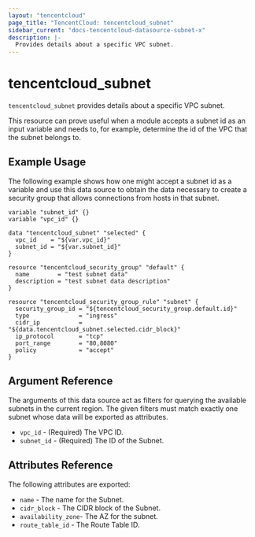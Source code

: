 ```yaml
---
layout: "tencentcloud"
page_title: "TencentCloud: tencentcloud_subnet"
sidebar_current: "docs-tencentcloud-datasource-subnet-x"
description: |-
  Provides details about a specific VPC subnet.
---
```


# tencentcloud_subnet

`tencentcloud_subnet` provides details about a specific VPC subnet.

This resource can prove useful when a module accepts a subnet id as an input variable and needs to, for example, determine the id of the VPC that the subnet belongs to.

## Example Usage

The following example shows how one might accept a subnet id as a variable and use this data source to obtain the data necessary to create a security group that allows connections from hosts in that subnet.

```hcl
variable "subnet_id" {}
variable "vpc_id" {}

data "tencentcloud_subnet" "selected" {
  vpc_id    = "${var.vpc_id}"
  subnet_id = "${var.subnet_id}"
}

resource "tencentcloud_security_group" "default" {
  name        = "test subnet data"
  description = "test subnet data description"
}

resource "tencentcloud_security_group_rule" "subnet" {
  security_group_id = "${tencentcloud_security_group.default.id}"
  type              = "ingress"
  cidr_ip           = "${data.tencentcloud_subnet.selected.cidr_block}"
  ip_protocol       = "tcp"
  port_range        = "80,8080"
  policy            = "accept"
}
```

## Argument Reference

The arguments of this data source act as filters for querying the available subnets in the current region. The given filters must match exactly one subnet whose data will be exported as attributes.

* `vpc_id` - (Required) The VPC ID.
* `subnet_id` - (Required) The ID of the Subnet.

## Attributes Reference

The following attributes are exported:

* `name` - The name for the Subnet.
* `cidr_block` - The CIDR block of the Subnet.
* `availability_zone`- The AZ for the subnet.
* `route_table_id` - The Route Table ID.
